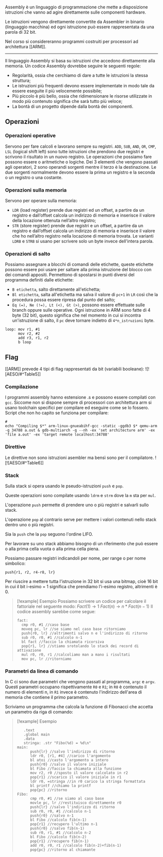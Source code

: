 Assembly è un linguaggio di programmazione che mette a disposizione istruzioni che vanno ad agire direttamente sulle componenti hardware.

Le istruzioni vengono direttamente convertite da Assembler in binario (linguaggio macchina) ed ogni istruzione può essere rappresentata da una parola di 32 bit.

Nel corso si considereranno programmi costruiti per processori ad architettura [[ARM]].
___
Il linguaggio Assembly si basa su istruzioni che accedono direttamente alla memoria.
Un codice Assembly dovrebbe seguire le seguenti regole:
- Regolarità, ossia che cerchiamo di dare a tutte le istruzioni la stessa struttura;
- Le istruzioni più frequenti devono essere implementate in modo tale da essere eseguite il più velocemente possibile;
- Più piccolo è più bello, ossia che ridimensionare le risorse utilizzate in modo più contenuto significa che sarà tutto più veloce;
- La bontà di un progetto dipende dalla bontà dei componenti.
## Operazioni
### Operazioni operative
Servono per fare calcoli e lavorano sempre su registri.
`ADD`, `SUB`, `AND`, `OR`, `CMP`, `LSL` (logical shift left) sono tutte istruzioni che prendono due registri e scrivono il risultato in un nuovo registro.
Le operazioni che possiamo fare possono essere o aritmetiche o logiche.
Dei 3 elementi che vengono passati agli operatori, 2 sono operandi sorgenti mentre il terzo è la destinazione.
Le due sorgenti normalmente devono essere la prima un registro e la seconda o un registro o una costante.

### Operazioni sulla memoria
Servono per operare sulla memoria:
- `LDR` (load register) prende due registri ed un offset, a partire da un registro e dall’offset calcola un indirizzo di memoria e inserisce il valore della locazione ottenuta nell’altro registro;
- `STR` (store register) prende due registri e un offset, a partire da un registro e dall’offset calcola un indirizzo di memoria e inserisce il valore che ho nell’altro registro nella locazione di memoria trovata.
Le varianti `LDRB` e `STRB` si usano per scrivere solo un byte invece dell'intera parola.

### Operazioni di salto
Possiamo assegnare a blocchi di comandi delle etichette, queste etichette possono essere poi usare per saltare alla prima istruzione del blocco con dei comandi appositi.
Permettono di spostarsi in punti diversi del programma definiti dalle etichette:
- `B etichetta`, salto direttamente all'etichetta;
- `Bl etichetta`, salta all'etichetta ma salva il valore di `pc+1` in `LR` così che la procedura possa essere ripresa dal punto del salto;
- `Eq (=), Ne (!=), Lt (<), Gt (>)`, possono essere effettuate sulle branch oppure sulle operative.
Ogni istruzione in ARM sono fatte di 4 byte (32 bit), questo significa che nel momento in cui si incontra un'istruzione di salto, il `pc` deve tornare indietro di `4*n_istruzioni` byte.

```assembly
loop: mov r1, #1
	  mov r2, #2
	  add r3, r1, r2
	  b loop
```

## Flag
[[ARM]] prevede 4 tipi di flag rappresentati da bit (variabili booleane):
![![AESO/#^Table5]]

### Compilazione
I programmi assembly hanno estensione .s e possono essere compilati con `gcc`.
Siccome non si dispone sempre di processori con architettura arm si usano toolchain specifici per compilare ed eseguire come se lo fossero.
Script che non ho capito se funziona per compilare:
```shell
#
echo "Compiling $*" arm-linux-gnueabihf-gcc -static -ggdb3 $* qemu-arm -g 34788 a.out & gdb-multiarch -q --nh -ex 'set architecture arm' -ex 'file a.out' -ex 'target remote localhost:34788'
```
### Direttive
Le direttive non sono istruzioni asembler ma bensì sono per il compilatore.
![![AESO/#^Table6]]
### Stack
Sulla stack si opera usando le pseudo-istruzioni `push` e `pop`.

Queste operazioni sono compilate usando `ldrm` e `strm` dove la `m` sta per `mul`.

L'operazione `push` permette di prendere uno o più registri e salvarli sullo stack.

L'operazione `pop` al contrario serve per mettere i valori contenuti nello stack dentro uno o più registri.

Sia la `push` che la `pop` seguono l'ordine LIFO.

Per lavorare su uno stack abbiamo bisogno di un riferimento che può essere o alla prima cella vuota o alla prima cella piena.

Possiamo passare registri indicandoli per nome, per range o per nome simbolico:
```assembly
push{r1, r2, r4-r8, lr} 
```

Per riuscire a mettere tutta l'istruzione in 32 bit si usa una bitmap, cioè 16 bit in cui il bit i-esimo = 1 significa che prendiamo l'i-esimo registro, altrimenti è 0.

>[!example] Esempio
>Possiamo scrivere un codice per calcolare il fattoriale nel seguente modo:
>$Fact(1) \rightarrow 1$
>$Fact(n) \rightarrow n*Fact(n-1)$
>Il codice assembly sarebbe come segue:
>```assembly
>fact: 
>	cmp r0, #1 //caso base
>	moveq pc, lr //se siamo nel caso base ritorniamo
>	push{r0, lr} //altrimenti salvo n e l'indirizzo di ritorno
>	sub r0, r0, #1 //calcolo n-1
>	bl fact //faccio la chiamata ricorsiva 
>	pop{r1, lr} //stiamo srotolando lo stack dei record di attivazione
>	mul r0, r0, r1 //calcoliamo man a mano i risultati
>	mov pc, lr //ritorniamo
>```

### Parametri da linea di comando
In C ci sono due parametri che vengono passati al programma, `argc` e `argv`. Questi parametri occupano rispettivamente `R0` e `R1`; in `R0` è contenuto il numero di elementi n, in `R1` invece è contenuto l'indirizzo dell'area di memoria che contiene il primo parametro.

Scriviamo un programma che calcola la funzione di Fibonacci che accetta un parametro da riga di comando:
>[!example] Esempio
>```assembly
>    .text
>    .global main
>    .data
>    stringa: .str "Fibo(%d) = %d\n"
>main: 
>		push{lr} //salvo l'indirizzo di ritorno
>		ldr r0, [r1, #4] //carico l'argomento 
>		bl atoi //casto l'argomento a intero 
>		push{r0} //salvo il valore iniziale 
>		bl Fibo //faccio la chiamata alla funzione 
>		mov r2, r0 //sposto il valore calcolato in r2 
>		pop{r1} //scarico il valore iniziale in r1 
>		ldr r0, =stringa //in r0 carico la stringa formattata 
>		bl printf //chiamo la printf 
>		pop{pc} //ritorno 
>Fibo: 
>		cmp r0, #1 //se siamo al caso base 
>		movle pc, lr //restituisco direttamente r0 
>		push{lr} //salvo l'indirizzo di ritorno 
>		sub r0, r0, #1 //calcolo n-1 
>		push{r0} //salvo n-1 
>		bl Fibo //calcolo fib(n-1) 
>		pop{r1} //recupero l'ultimo n-1 
>		push{r0} //salvo fib(n-1) 
>		sub r0, r1, #1 //calcolo n-2 
>		bl Fibo //calcolo fib(n-2) 
>		pop{r1} //recupero fib(n-1) 
>		add r0, r0, r1 //calcolo fib(n-2)+fib(n-1) 
>		pop{pc} //ritorno al chiamante
>```

	